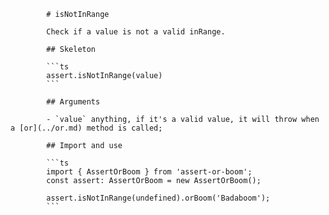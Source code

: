             # isNotInRange

            Check if a value is not a valid inRange.

            ## Skeleton

            ```ts
            assert.isNotInRange(value)
            ```

            ## Arguments

            - `value` anything, if it's a valid value, it will throw when a [or](../or.md) method is called;

            ## Import and use

            ```ts
            import { AssertOrBoom } from 'assert-or-boom';
            const assert: AssertOrBoom = new AssertOrBoom();

            assert.isNotInRange(undefined).orBoom('Badaboom');
            ```
